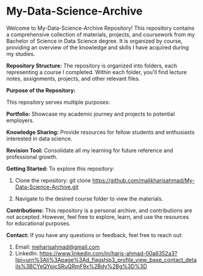 # My-Data-Science-Archive
Welcome to My-Data-Science-Archive Repository! This repository contains a comprehensive collection of materials, projects, and coursework from my Bachelor of Science in Data Science degree. It is organized by course, providing an overview of the knowledge and skills I have acquired during my studies.

**Repository Structure:**
The repository is organized into folders, each representing a course I completed. Within each folder, you'll find lecture notes, assignments, projects, and other relevant files.

**Purpose of the Repository:**

This repository serves multiple purposes:

**Portfolio:** Showcase my academic journey and projects to potential employers.

**Knowledge Sharing:** Provide resources for fellow students and enthusiasts interested in data science.

**Revision Tool:** Consolidate all my learning for future reference and professional growth.

**Getting Started:**
To explore this repository:

  1. Clone the repository:    git clone https://github.com/malikharisahmad/My-Data-Science-Archive.git

  2. Navigate to the desired course folder to view the materials.

**Contributions:**
This repository is a personal archive, and contributions are not accepted. However, feel free to explore, learn, and use the resources for educational purposes.

**Contact:**
If you have any questions or feedback, feel free to reach out:
  1. Email: meharisahmad@gmail.com
  2. LinkedIn: https://www.linkedin.com/in/haris-ahmad-00a6352a3?lipi=urn%3Ali%3Apage%3Ad_flagship3_profile_view_base_contact_details%3BCYeQYpjcSRuQRmF9x%2Bdy%2Bg%3D%3D
